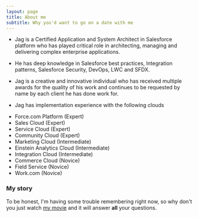 ```yaml
---
layout: page
title: About me
subtitle: Why you'd want to go on a date with me
---
```


* Jag is a Certified Application and System Architect in Salesforce platform who has played critical role in architecting, managing and delivering complex enterprise applications.
* He has deep knowledge in Salesforce best practices, Integration patterns, Salesforce Security, DevOps, LWC and SFDX.
* Jag is a creative and innovative individual who has received multiple awards for the quality of his work and continues to be requested by name by each client he has done work for.

* Jag has implementation experience with the following clouds

- Force.com Platform (Expert)
- Sales Cloud (Expert)
- Service Cloud (Expert)
- Community Cloud (Expert)
- Marketing Cloud (Intermediate)
- Einstein Analytics Cloud (Intermediate)
- Integration Cloud (Intermediate)
- Commerce Cloud (Novice)
- Field Service (Novice)
- Work.com (Novice)



### My story

To be honest, I'm having some trouble remembering right now, so why don't you just watch [my movie](https://en.wikipedia.org/wiki/The_Princess_Bride_%28film%29) and it will answer **all** your questions.

